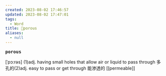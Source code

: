 ```yaml
---
created: 2023-08-02 17:46:57
updated: 2023-08-02 17:47:01
tags:
  - Word
title: 📖porous
aliases:
  - null
---
```


<pre><strong>porous</strong></pre>
[ˈpɔ:rəs]
(1)adj. having small holes that allow air or liquid to pass through 多孔的(2)adj. easy to pass or get through 能渗透的
[[permeable]]

